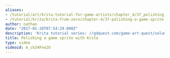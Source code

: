```yaml
---
aliases:
- /tutorial/art/krita-tutorial-for-game-artists/chapter_4/37_polishing_a_game_sprite_with_krita
- /tutorial/krita/krita-from-zero/chapter-4/37-polishing-a-game-sprite
author: nathan
date: "2017-01-20T07:54:29.000Z"
description: 'Krita tutorial series: //gdquest.com/game-art-quest/volume-1/course-public/'
title: Polishing a game sprite with Krita
type: video
videoid: m_ck34Fne2U
---
```


